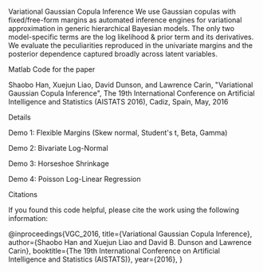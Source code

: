 Variational Gaussian Copula Inference
We use Gaussian copulas with fixed/free-form margins as automated inference engines for variational approximation in generic hierarchical Bayesian models. The only two model-specific terms are the log likelihood & prior term and its derivatives. We evaluate the peculiarities reproduced in the univariate margins and the posterior dependence captured broadly across latent variables.

Matlab Code for the paper

Shaobo Han, Xuejun Liao, David Dunson, and Lawrence Carin, "Variational Gaussian Copula Inference", The 19th International Conference on Artificial Intelligence and Statistics (AISTATS 2016), Cadiz, Spain, May, 2016

Details

Demo 1: Flexible Margins (Skew normal, Student's t, Beta, Gamma) 

Demo 2: Bivariate Log-Normal

Demo 3: Horseshoe Shrinkage

Demo 4: Poisson Log-Linear Regression

Citations

If you found this code helpful, please cite the work using the following information:

@inproceedings{VGC_2016,
  title={Variational Gaussian Copula Inference},
  author={Shaobo Han and Xuejun Liao and David B. Dunson and Lawrence Carin},
  booktitle={The 19th International Conference on Artificial Intelligence and Statistics (AISTATS)},
  year={2016},
}
